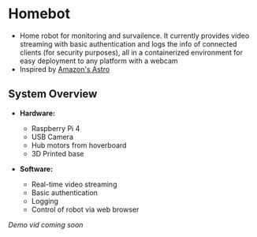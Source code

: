 # Homebot

 - Home robot for monitoring and survailence. It currently provides video streaming with basic authentication and logs the info of connected clients (for security purposes), all in a containerized environment for easy deployment to any platform with a webcam
 - Inspired by [Amazon's Astro](https://www.amazon.com/Introducing-Amazon-Astro/dp/B078NSDFSB)

## System Overview

 - **Hardware:**

    - Raspberry Pi 4
    - USB Camera
    - Hub motors from hoverboard
    - 3D Printed base

- **Software:**

    - Real-time video streaming
    - Basic authentication
    - Logging
    - Control of robot via web browser
 
 
 
 *Demo vid coming soon*
